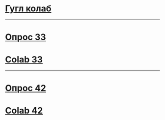 # [Гугл колаб](https://colab.research.google.com/drive/1Ky-lhdUGkQ0X0Zi_ZvEMarp7B942weCk?usp=sharing)
---------
# [Опрос 33](https://docs.google.com/spreadsheets/d/1k4uJTsb7ncD9PDLQvaa1r5DVRmeKOvXS4gseJtJ1Z4U/edit?usp=sharing)
# [Colab 33](https://colab.research.google.com/drive/1fwQZref3nVmnbSIOwBKIOfD_8spjGerb?usp=sharing)
---------
# [Опрос 42](https://docs.google.com/spreadsheets/d/1H8fFg8aZfsgyyxa_ns_6wRbP7BTx8Wb6Fix7RbjTBtw/edit?usp=sharing)
# [Colab 42](https://colab.research.google.com/drive/1e-I03HNx1ScuaOU0OVFDQLDiZER9LGq4?usp=sharing)
